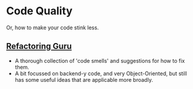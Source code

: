 # Code Quality

Or, how to make your code stink less.

## [Refactoring Guru](https://refactoring.guru/)
- A thorough collection of 'code smells' and suggestions for how to fix them.
- A bit focussed on backend-y code, and very Object-Oriented, but still has some useful ideas that are applicable more broadly.

